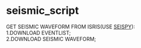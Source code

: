 # seismic_script
GET SEISMIC WAVEFORM FROM ISRIS(USE [SEISPY](https://github.com/xumi1993/seispy)):             
1.DOWNLOAD EVENTLIST;                          
2.DOWNLOAD SEISMIC WAVEFORM;
